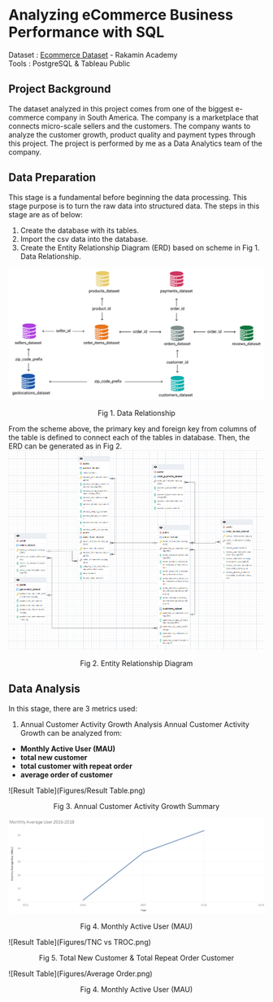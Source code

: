 # Analyzing eCommerce Business Performance with SQL
Dataset : [Ecommerce Dataset](https://github.com/jedijm/Analyzing-eCommerce-Business-Performance-with-SQL/tree/master/Dataset) - Rakamin Academy 
<br>
Tools : PostgreSQL & Tableau Public


## Project Background
The dataset analyzed in this project comes from one of the biggest e-commerce company in South America. The company is a marketplace that connects micro-scale sellers and the customers. The company wants to analyze the customer growth, product quality and payment types through this project. The project is performed by me as a Data Analytics team of the company.

## Data Preparation
This stage is a fundamental before beginning the data processing. This stage purpose is to turn the raw data into structured data. The steps in this stage are as of below:
1. Create the database with its tables.
2. Import the csv data into the database.
3. Create the Entity Relationship Diagram (ERD) based on scheme in Fig 1. Data Relationship.

![Data Relationship](Figures/Data+Relationship.png)
<div align="center"> Fig 1. Data Relationship </div>

From the scheme above, the primary key and foreign key from columns of the table is defined to connect each of the tables in database. Then, the ERD can be generated as in Fig 2. 
![ERD](Figures/ERD.png)
<div align="center"> Fig 2. Entity Relationship Diagram </div>

## Data Analysis
In this stage, there are 3 metrics used:
1. Annual Customer Activity Growth Analysis
Annual Customer Activity Growth can be analyzed from:
- **Monthly Active User (MAU)**
- **total new customer**
- **total customer with repeat order**
- **average order of customer**

![Result Table](Figures/Result Table.png)
<div align="center"> Fig 3. Annual Customer Activity Growth Summary </div>

![Result Table](Figures/MAU.png)
<div align="center"> Fig 4. Monthly Active User (MAU) </div>

![Result Table](Figures/TNC vs TROC.png)
<div align="center"> Fig 5. Total New Customer & Total Repeat Order Customer </div>

![Result Table](Figures/Average Order.png)
<div align="center"> Fig 4. Monthly Active User (MAU) </div>

